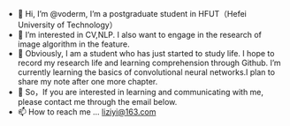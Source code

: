 - 👋 Hi, I’m @voderm, I’m a postgraduate student in HFUT（Hefei University of Technology）
- 👀 I’m interested in CV,NLP. I also want to engage in the research of image algorithm in the feature.
- 🌱 Obviously, I am a student who has just started to study life. I hope to record my research life and learning comprehension through Github.
I’m currently learning the basics of convolutional neural networks.I plan to share my note after one more chapter.
- 💞️ So，If you are interested in learning and communicating with me, please contact me through the email below.
- 📫 How to reach me ...
  liziyi@163.com

<!---
voderm/voderm is a ✨ special ✨ repository because its `README.md` (this file) appears on your GitHub profile.
You can click the Preview link to take a look at your changes.
--->

